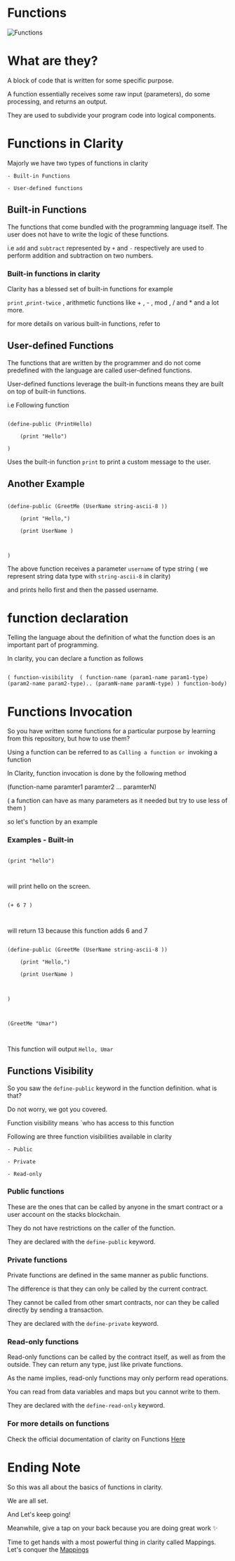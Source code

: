 # Functions

![Functions](./function-overview.webp)



# What are they?

A block of code that is written for some specific purpose.

A function essentially receives some raw input (parameters), do some processing, and returns an output.

They are used to subdivide your program code into logical components.



# Functions in Clarity

Majorly we have two types of functions in clarity



    - Built-in Functions

    - User-defined functions

    

## Built-in Functions 

The functions that come bundled with the programming language itself. The user does not have to write the logic of these functions.

i.e `add` and `subtract` represented by `+` and `-` respectively are used to perform addition and subtraction on two numbers. 



### Built-in functions in clarity

Clarity has a blessed set of built-in functions for example

`print` ,`print-twice` , arithmetic functions like + , - , mod , /  and * and a lot more.



for more details on various built-in functions, refer to 





## User-defined Functions 

The functions that are written by the programmer and do not come predefined with the language are called user-defined functions.

User-defined functions leverage the built-in functions means they are built on top of built-in functions.



i.e Following function



```clarity

(define-public (PrintHello)

    (print "Hello")

)

```



Uses the built-in function `print` to print a custom message to the user.



## Another Example



```clarity

(define-public (GreetMe (UserName string-ascii-8 ))

    (print "Hello,")

    (print UserName )

    

)

```

The above function receives a parameter `username` of type string ( we represent string data type with `string-ascii-8` in clarity)

and prints hello first and then the passed username.





# function declaration 



Telling the language about the definition of what the function does is an important part of programming.

In clarity, you can declare a function as follows



```clarity

( function-visibility  ( function-name (param1-name param1-type) (param2-name param2-type).. (paramN-name paramN-type) ) function-body)

```



# Functions Invocation

So you have written some functions for a particular purpose by learning from this repository, but how to use them?



Using a function can be referred to as `Calling a function or `invoking a function





In Clarity, function invocation is done by the following method



(function-name paramter1 paramter2 ... paramterN)



( a function can have as many parameters as it needed but try to use less of them )



so let's function by an example



### Examples - Built-in



```clarity

(print "hello")  

  

  ```

will print hello on the screen.

```clarity

(+ 6 7 )  

  

  ```



will return 13 because this function adds 6 and 7





```clarity

(define-public (GreetMe (UserName string-ascii-8 ))

    (print "Hello,")

    (print UserName )

    

)



(GreetMe "Umar")



```



This function will output `Hello, Umar`





## Functions Visibility

So you saw the `define-public` keyword in the function definition. what is that?

Do not worry, we got you covered.

Function visibility means `who has access to this function



Following are three function visibilities available in clarity

    

    - Public

    - Private

    - Read-only

    

### Public functions 

These are the ones that can be called by anyone in the smart contract or a user account on the stacks blockchain. 

They do not have restrictions on the caller of the function. 

They are declared with the `define-public` keyword.



### Private functions 

Private functions are defined in the same manner as public functions.

The difference is that they can only be called by the current contract. 

They cannot be called from other smart contracts, nor can they be called directly by sending a transaction. 

They are declared with the `define-private` keyword.



### Read-only functions

Read-only functions can be called by the contract itself, as well as from the outside. They can return any type, just like private functions.



As the name implies, read-only functions may only perform read operations.

You can read from data variables and maps but you cannot write to them.

They are declared with the `define-read-only` keyword.



### For more details on functions

Check the official documentation of clarity on Functions [Here](https://book.clarity-lang.org/ch05-00-functions.html)



# Ending Note 

So this was all about the basics of functions in clarity.

We are all set. 

And Let's keep going! 



Meanwhile, give a tap on your back because you are doing great work ✨ 



Time to get hands with a most powerful thing in clarity called Mappings. Let's conquer the [Mappings](./Mappings.md)



